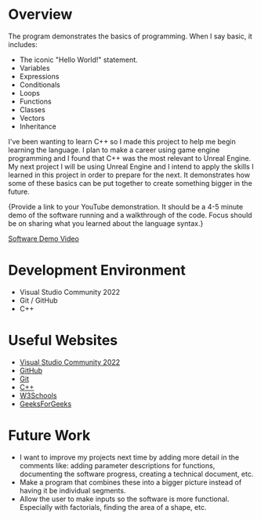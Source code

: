 # Overview

The program demonstrates the basics of programming. When I say basic, it includes:

- The iconic "Hello World!" statement.
- Variables
- Expressions
- Conditionals
- Loops
- Functions
- Classes
- Vectors
- Inheritance

I've been wanting to learn C++ so I made this project to help me begin learning the language. I plan to make a career using game engine programming and I found that C++ was the most relevant to Unreal Engine. My next project I will be using Unreal Engine and I intend to apply the skills I learned in this project in order to prepare for the next. It demonstrates how some of these basics can be put together to create something bigger in the future.

{Provide a link to your YouTube demonstration. It should be a 4-5 minute demo of the software running and a walkthrough of the code. Focus should be on sharing what you learned about the language syntax.}

[Software Demo Video](https://youtu.be/lfZYtLAUbjI)

# Development Environment

- Visual Studio Community 2022
- Git / GitHub
- C++

# Useful Websites

- [Visual Studio Community 2022](https://visualstudio.microsoft.com/vs/community/)
- [GitHub](https://github.com)
- [Git](https://git-scm.com/download)
- [C++](https://cplusplus.com)
- [W3Schools](https://www.w3schools.com/cpp/)
- [GeeksForGeeks](https://www.geeksforgeeks.org/ways-copy-vector-c/)

# Future Work

- I want to improve my projects next time by adding more detail in the comments like: adding parameter descriptions for functions, documenting the software progress, creating a technical document, etc.
- Make a program that combines these into a bigger picture instead of having it be individual segments.
- Allow the user to make inputs so the software is more functional. Especially with factorials, finding the area of a shape, etc.